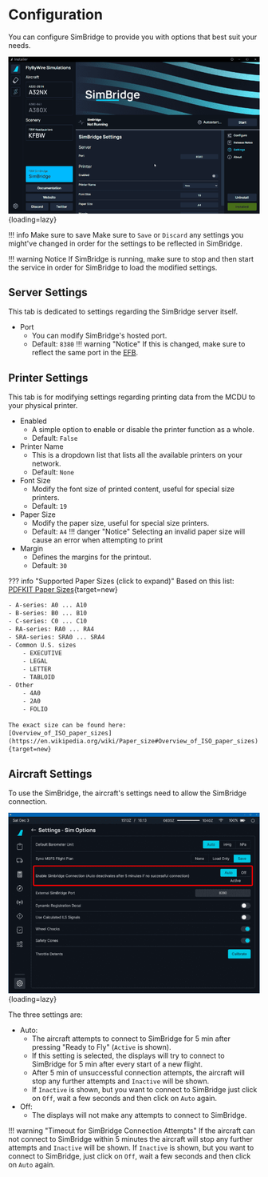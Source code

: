 <link rel="stylesheet" href="../../../stylesheets/web-mcdu.css">

# Configuration
You can configure SimBridge to provide you with options that best suit your needs.

![configuration](../assets/simbridge_config.png){loading=lazy}

!!! info Make sure to save
    Make sure to `Save` or `Discard` any settings you might've changed in order for the settings to be reflected in SimBridge.

!!! warning Notice 
    If SimBridge is running, make sure to stop and then start the service in order for SimBridge to load the modified settings.

## Server Settings
This tab is dedicated to settings regarding the SimBridge server itself.

- Port
    - You can modify SimBridge's hosted port.
    - Default: `8380`
    !!! warning "Notice"
        If this is changed, make sure to reflect the same port in the [EFB](../../fbw-a32nx/feature-guides/flypados3/settings.md#sim-options).

## Printer Settings
This tab is for modifying settings regarding printing data from the MCDU to your physical printer.

- Enabled
    - A simple option to enable or disable the printer function as a whole.
    - Default: `False`
- Printer Name
    - This is a dropdown list that lists all the available printers on your network.
    - Default: `None`
-  Font Size
    - Modify the font size of printed content, useful for special size printers.
    - Default: `19`
 - Paper Size
    - Modify the paper size, useful for special size printers.
    - Default: `A4`
    !!! danger "Notice"
        Selecting an invalid paper size will cause an error when attempting to print
-  Margin
    -  Defines the margins for the printout.
    -  Default: `30`

??? info "Supported Paper Sizes (click to expand)"
    Based on this list: [PDFKIT Paper Sizes](https://pdfkit.org/docs/paper_sizes.html){target=new}

    - A-series: A0 ... A10
    - B-series: B0 ... B10
    - C-series: C0 ... C10
    - RA-series: RA0 ... RA4
    - SRA-series: SRA0 ... SRA4
    - Common U.S. sizes
        - EXECUTIVE
        - LEGAL
        - LETTER
        - TABLOID
    - Other
        - 4A0
        - 2A0
        - FOLIO

    The exact size can be found here:
    [Overview_of_ISO_paper_sizes](https://en.wikipedia.org/wiki/Paper_size#Overview_of_ISO_paper_sizes){target=new}

## Aircraft Settings

To use the SimBridge, the aircraft's settings need to allow the SimBridge connection.

![flyPad EFB Settings Sim Options](../assets/efb-setting-simoptions.png){loading=lazy}

The three settings are:

- Auto:
    - The aircraft attempts to connect to SimBridge for 5 min after pressing "Ready to Fly" (`Active` is shown).
    - If this setting is selected, the displays will try to connect to SimBridge for 5 min after every start of a new flight.
    - After 5 min of unsuccessful connection attempts, the aircraft will stop any further attempts and `Inactive` will be shown.
    - If `Inactive` is shown, but you want to connect to SimBridge just click on `Off`, wait a few seconds and then click on `Auto` again.
- Off:
    - The displays will not make any attempts to connect to SimBridge.

!!! warning "Timeout for SimBridge Connection Attempts"
    If the aircraft can not connect to SimBridge within 5 minutes the aircraft will stop any further attempts and `Inactive` will be shown. If `Inactive` is shown, but you want to connect to SimBridge, just click on `Off`, wait a few seconds and then click on `Auto` again.